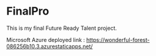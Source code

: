 # FinalPro
This is my final Future Ready Talent project. 

Microsoft Azure deployed link : https://wonderful-forest-086256b10.3.azurestaticapps.net/
